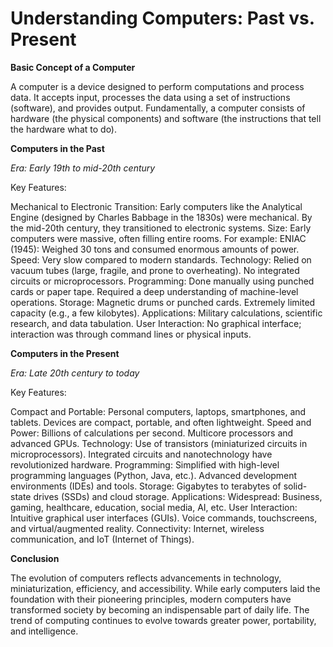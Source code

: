 # Understanding Computers: Past vs. Present

**Basic Concept of a Computer**

A computer is a device designed to perform computations and process data. It accepts input, processes the data using a set of instructions (software), and provides output. Fundamentally, a computer consists of hardware (the physical components) and software (the instructions that tell the hardware what to do).

**Computers in the Past**

_Era: Early 19th to mid-20th century_

Key Features:

Mechanical to Electronic Transition: Early computers like the Analytical Engine (designed by Charles Babbage in the 1830s) were mechanical. By the mid-20th century, they transitioned to electronic systems.
Size: Early computers were massive, often filling entire rooms. For example:
ENIAC (1945): Weighed 30 tons and consumed enormous amounts of power.
Speed: Very slow compared to modern standards.
Technology:
Relied on vacuum tubes (large, fragile, and prone to overheating).
No integrated circuits or microprocessors.
Programming:
Done manually using punched cards or paper tape.
Required a deep understanding of machine-level operations.
Storage:
Magnetic drums or punched cards.
Extremely limited capacity (e.g., a few kilobytes).
Applications:
Military calculations, scientific research, and data tabulation.
User Interaction:
No graphical interface; interaction was through command lines or physical inputs.

**Computers in the Present**

_Era: Late 20th century to today_

Key Features:

Compact and Portable:
Personal computers, laptops, smartphones, and tablets.
Devices are compact, portable, and often lightweight.
Speed and Power:
Billions of calculations per second.
Multicore processors and advanced GPUs.
Technology:
Use of transistors (miniaturized circuits in microprocessors).
Integrated circuits and nanotechnology have revolutionized hardware.
Programming:
Simplified with high-level programming languages (Python, Java, etc.).
Advanced development environments (IDEs) and tools.
Storage:
Gigabytes to terabytes of solid-state drives (SSDs) and cloud storage.
Applications:
Widespread: Business, gaming, healthcare, education, social media, AI, etc.
User Interaction:
Intuitive graphical user interfaces (GUIs).
Voice commands, touchscreens, and virtual/augmented reality.
Connectivity:
Internet, wireless communication, and IoT (Internet of Things).

**Conclusion**

The evolution of computers reflects advancements in technology, miniaturization, efficiency, and accessibility. While early computers laid the foundation with their pioneering principles, modern computers have transformed society by becoming an indispensable part of daily life. The trend of computing continues to evolve towards greater power, portability, and intelligence.







